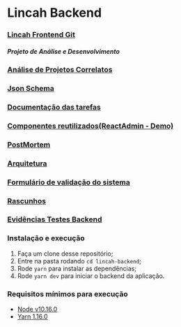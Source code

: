 # Lincah Backend

### [Lincah Frontend Git](https://github.com/DiogoFGouvea/lincah-frontend)

##### Projeto de Análise e Desenvolvimento

### [Análise de Projetos Correlatos](TabelaComparativa.png)

### [Json Schema](JsonSchema)

### [Documentação das tarefas](https://trello.com/b/mVidSGPW/tcc)

### [Componentes reutilizados(ReactAdmin - Demo)](https://marmelab.com/react-admin-demo/#/)

### [PostMortem](POSTMORTEM.md)

### [Arquitetura](arquitetura.md)

### [Formulário de validação do sistema](https://forms.gle/9USGtCKNiFzSiuQq5)

### [Rascunhos](rascunhos.md)

### [Evidências Testes Backend](Insomnia/evidencias.md)


### Instalação e execução

1. Faça um clone desse repositório;
2. Entre na pasta rodando `cd lincah-backend`;
3. Rode `yarn` para instalar as dependências;
4. Rode `yarn dev` para iniciar o backend da aplicação.

### Requisitos mínimos para execução
- [Node v10.16.0](https://nodejs.org/dist/v10.16.0/)
- [Yarn 1.16.0](https://yarnpkg.com/lang/en/docs/install/#windows-stable)
